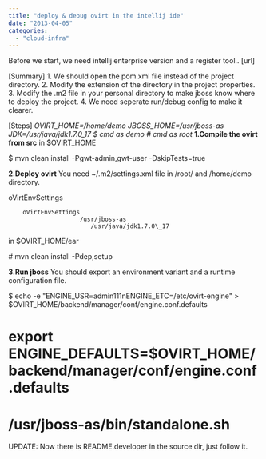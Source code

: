 ```yaml
---
title: "deploy & debug ovirt in the intellij ide"
date: "2013-04-05"
categories: 
  - "cloud-infra"
---
```


Before we start, we need intellij enterprise version and a register tool.. \[url\]

\[Summary\] 1. We should open the pom.xml file instead of the project directory. 2. Modify the extension of the directory in the project properties. 3. Modify the .m2 file in your personal directory to make jboss know where to deploy the project. 4. We need seperate run/debug config to make it clearer.

\[Steps\] _OVIRT\_HOME=/home/demo JBOSS\_HOME=/usr/jboss-as JDK=/usr/java/jdk1.7.0\_17 $ cmd as demo # cmd as root_ **1.Compile the ovirt from src** in $OVIRT\_HOME

$ mvn clean install -Pgwt-admin,gwt-user -DskipTests=true

**2.Deploy ovirt** You need ~/.m2/settings.xml file in /root/ and /home/demo directory.

 oVirtEnvSettings 

        oVirtEnvSettings
                        /usr/jboss-as
                           /usr/java/jdk1.7.0\_17 

in $OVIRT\_HOME/ear

\# mvn clean install -Pdep,setup

**3.Run jboss** You should export an environment variant and a runtime configuration file.

$ echo -e "ENGINE\_USR=admin111nENGINE\_ETC=/etc/ovirt-engine" > $OVIRT\_HOME/backend/manager/conf/engine.conf.defaults
# export ENGINE\_DEFAULTS=$OVIRT\_HOME/backend/manager/conf/engine.conf.defaults
# /usr/jboss-as/bin/standalone.sh

UPDATE: Now there is README.developer in the source dir, just follow it.
